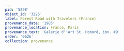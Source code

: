```yaml
---
pid: '5298'
object_id: '3225'
label: Forest Road with Travelers (France)
provenance_date: '1985'
provenance_location: France, Paris
provenance_text: 'Galerie d''Art St. Honoré, inv. #9'
order: '0626'
collection: provenance
---
```

